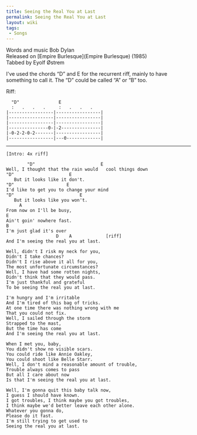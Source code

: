 ```yaml
---
title: Seeing the Real You at Last
permalink: Seeing the Real You at Last
layout: wiki
tags:
 - Songs
---
```


Words and music Bob Dylan  
Released on [Empire Burlesque](Empire Burlesque) (1985)  
Tabbed by Eyolf Østrem

I've used the chords “D” and E for the recurrent riff, mainly to have
something to call it. The “D” could be called “A” or “B” too.

Riff:

      "D"               E
      :   .   .   .     :   .   .   .
    |-----------------|-----------------|
    |-----------------|-----------------|
    |-----------------|-----------------|
    |---------------0-|-2---------------|
    |-0-2-2-0-2-------|-----------------|
    |-----------------|---0-------------|

* * * * *

    [Intro: 4x riff]

            "D"                         E
    Well, I thought that the rain would   cool things down
    "D"                     E
       But it looks like it don't.
    "D"                    E
    I'd like to get you to change your mind
    "D"                         E
       But it looks like you won't.
         A
    From now on I'll be busy,
    E
    Ain't goin' nowhere fast.
    B
    I'm just glad it's over
                       D    A             [riff]
    And I'm seeing the real you at last.

    Well, didn't I risk my neck for you,
    Didn't I take chances?
    Didn't I rise above it all for you,
    The most unfortunate circumstances?
    Well, I have had some rotten nights,
    Didn't think that they would pass.
    I'm just thankful and grateful
    To be seeing the real you at last.

    I'm hungry and I'm irritable
    And I'm tired of this bag of tricks.
    At one time there was nothing wrong with me
    That you could not fix.
    Well, I sailed through the storm
    Strapped to the mast,
    But the time has come
    And I'm seeing the real you at last.

    When I met you, baby,
    You didn't show no visible scars.
    You could ride like Annie Oakley,
    You could shoot like Belle Starr.
    Well, I don't mind a reasonable amount of trouble,
    Trouble always comes to pass
    But all I care about now
    Is that I'm seeing the real you at last.

    Well, I'm gonna quit this baby talk now,
    I guess I should have known.
    I got troubles, I think maybe you got troubles,
    I think maybe we'd better leave each other alone.
    Whatever you gonna do,
    Please do it fast.
    I'm still trying to get used to
    Seeing the real you at last.
